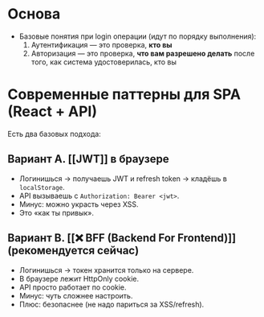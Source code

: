 # Основа
* Базовые понятия при login операции (идут по порядку выполнения):
	1. Аутентификация — это проверка, **кто вы**
	2. Авторизация — это проверка, **что вам разрешено делать** после того, как система удостоверилась, кто вы
# Современные паттерны для SPA (React + API)
Есть два базовых подхода:
## Вариант А. **[[JWT]] в браузере**
- Логинишься → получаешь JWT и refresh token → кладёшь в `localStorage`.
- API вызываешь с `Authorization: Bearer <jwt>`.
- Минус: можно украсть через XSS.
- Это «как ты привык».

## Вариант B. **[[❌ BFF (Backend For Frontend)]] (рекомендуется сейчас)**
- Логинишься → токен хранится только на сервере.
- В браузере лежит HttpOnly cookie.
- API просто работает по cookie.
- Минус: чуть сложнее настроить.
- Плюс: безопаснее (не надо париться за XSS/refresh).